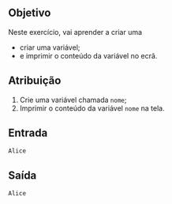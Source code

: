 ## Objetivo

Neste exercício, vai aprender a criar uma 
* criar uma variável;
* e imprimir o conteúdo da variável no ecrã.

## Atribuição

1. Crie uma variável chamada `nome`;
2. Imprimir o conteúdo da variável `nome` na tela.

## Entrada
```
Alice
```

## Saída
```
Alice
```
